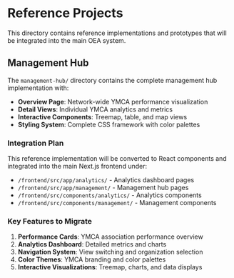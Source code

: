 # Reference Projects

This directory contains reference implementations and prototypes that will be integrated into the main OEA system.

## Management Hub

The `management-hub/` directory contains the complete management hub implementation with:

- **Overview Page**: Network-wide YMCA performance visualization
- **Detail Views**: Individual YMCA analytics and metrics
- **Interactive Components**: Treemap, table, and map views
- **Styling System**: Complete CSS framework with color palettes

### Integration Plan

This reference implementation will be converted to React components and integrated into the main Next.js frontend under:
- `/frontend/src/app/analytics/` - Analytics dashboard pages
- `/frontend/src/app/management/` - Management hub pages
- `/frontend/src/components/analytics/` - Analytics components
- `/frontend/src/components/management/` - Management components

### Key Features to Migrate

1. **Performance Cards**: YMCA association performance overview
2. **Analytics Dashboard**: Detailed metrics and charts
3. **Navigation System**: View switching and organization selection
4. **Color Themes**: YMCA branding and color palettes
5. **Interactive Visualizations**: Treemap, charts, and data displays
